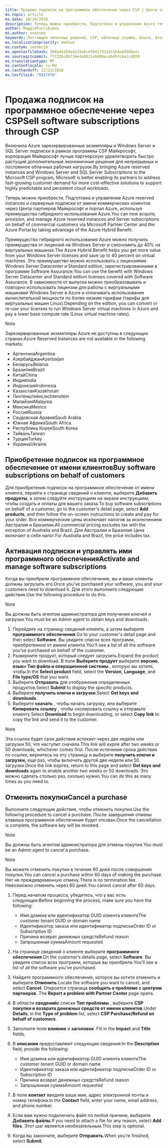 ```yaml
---
title: Продажа подписок на программное обеспечение через CSP | Центр партнеров
ms.topic: article
ms.date: 10/29/2018
description: Теперь можно приобрести, Подготовка и управление Azure reserved instances и серверные подписки от имени коммерческих клиентов через Центр партнеров Майкрософт и портал Azure, используя преимущества гибридного использования Azure.
author: MaggiePucciEvans
ms.author: evansma
keywords: Поставщик облачных решений, CSP, облачные службы, Azure, Azure RI, Windows Server, SQL Server, подписок на программное обеспечение
ms.localizationpriority: medium
ms.custom: seodec18
ms.openlocfilehash: 508a442b9a4e33e0ce5941733141164add306a1c
ms.sourcegitcommit: 777225c8bf16e4a8811a9d88aceb45fcba1cd959
ms.translationtype: MT
ms.contentlocale: ru-RU
ms.lasthandoff: 12/11/2018
ms.locfileid: "8917476"
---
```

# <a name="sell-software-subscriptions-through-csp"></a><span data-ttu-id="8d6a2-104">Продажа подписок на программное обеспечение через CSP</span><span class="sxs-lookup"><span data-stu-id="8d6a2-104">Sell software subscriptions through CSP</span></span>

<span data-ttu-id="8d6a2-105">Включила Azure зарезервированные экземпляры и Windows Server и SQL Server подписки в рамках программы CSP Майкрософт, корпорация Майкрософт лучше партнерскую удовлетворить быстро растущий дополнительные экономичные решения для непрерывных и постоянное облачных рабочих нагрузок.</span><span class="sxs-lookup"><span data-stu-id="8d6a2-105">By bringing Azure reserved instances and Windows Server and SQL Server Subscriptions to the Microsoft CSP program, Microsoft is better enabling its partners to address fast-growing customer demand for more cost-effective solutions to support highly predictable and persistent cloud workloads.</span></span> 

<span data-ttu-id="8d6a2-106">Теперь можно приобрести, Подготовка и управление Azure reserved instances и серверные подписки от имени коммерческих клиентов через Центр партнеров Майкрософт и портал Azure, используя преимущества гибридного использования Azure.</span><span class="sxs-lookup"><span data-stu-id="8d6a2-106">You can now acquire, provision, and manage Azure reserved instances and Server subscriptions on behalf of commercial customers via Microsoft Partner Center and the Azure Portal by taking advantage of the Azure Hybrid Benefit.</span></span> 

<span data-ttu-id="8d6a2-107">Преимущество гибридного использования Azure можно получить преимущества от лицензий на Windows Server и сэкономить до 40% на виртуальных машинах.</span><span class="sxs-lookup"><span data-stu-id="8d6a2-107">The Azure Hybrid Benefit helps you get more value from your Windows Server licenses and save up to 40 percent on virtual machines.</span></span> <span data-ttu-id="8d6a2-108">Это преимущество можно использовать с лицензиями Windows Server Datacenter и Standard edition, зарегистрированными в программе Software Assurance.</span><span class="sxs-lookup"><span data-stu-id="8d6a2-108">You can use the benefit with Windows Server Datacenter and Standard edition licenses covered with Software Assurance.</span></span> <span data-ttu-id="8d6a2-109">В зависимости от выпуска можно преобразовывать и повторно использовать лицензии для работы с виртуальными машинами Windows Server в Azure и оплачивать использование вычислительной мощности по более низким тарифам (тарифы для виртуальных машин Linux).</span><span class="sxs-lookup"><span data-stu-id="8d6a2-109">Depending on the edition, you can convert or re-use your licenses to run Windows Server virtual machines in Azure and pay a lower base compute rate (Linux virtual machine rates).</span></span>

> [!NOTE]  
> <span data-ttu-id="8d6a2-110">Зарезервированные экземпляры Azure не доступны в следующих странах:</span><span class="sxs-lookup"><span data-stu-id="8d6a2-110">Azure Reserved Instances are not available in the following markets:</span></span>  
> * <span data-ttu-id="8d6a2-111">Аргентина</span><span class="sxs-lookup"><span data-stu-id="8d6a2-111">Argentina</span></span>
> * <span data-ttu-id="8d6a2-112">Азербайджан</span><span class="sxs-lookup"><span data-stu-id="8d6a2-112">Azerbaijan</span></span>
> * <span data-ttu-id="8d6a2-113">Беларусь</span><span class="sxs-lookup"><span data-stu-id="8d6a2-113">Belarus</span></span>
> * <span data-ttu-id="8d6a2-114">Бразилия</span><span class="sxs-lookup"><span data-stu-id="8d6a2-114">Brazil</span></span>
> * <span data-ttu-id="8d6a2-115">Китай</span><span class="sxs-lookup"><span data-stu-id="8d6a2-115">China</span></span>
> * <span data-ttu-id="8d6a2-116">Индия</span><span class="sxs-lookup"><span data-stu-id="8d6a2-116">India</span></span>
> * <span data-ttu-id="8d6a2-117">Индонезия</span><span class="sxs-lookup"><span data-stu-id="8d6a2-117">Indonesia</span></span>
> * <span data-ttu-id="8d6a2-118">Казахстан</span><span class="sxs-lookup"><span data-stu-id="8d6a2-118">Kazakhstan</span></span>
> * <span data-ttu-id="8d6a2-119">Лихтенштейн</span><span class="sxs-lookup"><span data-stu-id="8d6a2-119">Liechtenstein</span></span>
> * <span data-ttu-id="8d6a2-120">Малайзия</span><span class="sxs-lookup"><span data-stu-id="8d6a2-120">Malaysia</span></span>
> * <span data-ttu-id="8d6a2-121">Мексика</span><span class="sxs-lookup"><span data-stu-id="8d6a2-121">Mexico</span></span>
> * <span data-ttu-id="8d6a2-122">Россия</span><span class="sxs-lookup"><span data-stu-id="8d6a2-122">Russia</span></span>
> * <span data-ttu-id="8d6a2-123">Саудовская Аравия</span><span class="sxs-lookup"><span data-stu-id="8d6a2-123">Saudi Arabia</span></span>
> * <span data-ttu-id="8d6a2-124">Южная Африка</span><span class="sxs-lookup"><span data-stu-id="8d6a2-124">South Africa</span></span>
> * <span data-ttu-id="8d6a2-125">Республика Корея</span><span class="sxs-lookup"><span data-stu-id="8d6a2-125">South Korea</span></span>
> * <span data-ttu-id="8d6a2-126">Тайвань</span><span class="sxs-lookup"><span data-stu-id="8d6a2-126">Taiwan</span></span>
> * <span data-ttu-id="8d6a2-127">Турция</span><span class="sxs-lookup"><span data-stu-id="8d6a2-127">Turkey</span></span>
> * <span data-ttu-id="8d6a2-128">Украина</span><span class="sxs-lookup"><span data-stu-id="8d6a2-128">Ukraine</span></span>

## <a name="buy-software-subscriptions-on-behalf-of-customers"></a><span data-ttu-id="8d6a2-129">Приобретение подписок на программное обеспечение от имени клиентов</span><span class="sxs-lookup"><span data-stu-id="8d6a2-129">Buy software subscriptions on behalf of customers</span></span>

<span data-ttu-id="8d6a2-130">Для приобретения подписок на программное обеспечение от имени клиента, перейти к странице сведений о клиенте, выберите **Добавить продукты**, а затем следуйте инструкциям на экране инструкциям, чтобы создать и оплаты для вашего заказа.</span><span class="sxs-lookup"><span data-stu-id="8d6a2-130">To buy software subscriptions on behalf of a customer, go to the customer's detail page, select **Add products**, and then follow the on-screen instructions to create and pay for your order.</span></span> <span data-ttu-id="8d6a2-131">Все коммерческие цены исключает налогов за исключением Австралия и Бразилии.</span><span class="sxs-lookup"><span data-stu-id="8d6a2-131">All commercial pricing excludes tax with the exception of Australia and Brazil.</span></span> <span data-ttu-id="8d6a2-132">Для Австралии и Бразилия Цена включает в себя налог.</span><span class="sxs-lookup"><span data-stu-id="8d6a2-132">For Australia and Brazil, the price includes tax.</span></span>


## <a name="activate-and-manage-software-subscriptions"></a><span data-ttu-id="8d6a2-133">Активация подписки и управлять ими программного обеспечения</span><span class="sxs-lookup"><span data-stu-id="8d6a2-133">Activate and manage software subscriptions</span></span>

<span data-ttu-id="8d6a2-134">Когда вы приобрели программное обеспечение, вы и ваши клиенты должны загрузить его.</span><span class="sxs-lookup"><span data-stu-id="8d6a2-134">Once you’ve purchased your software, you and your customers need to download it.</span></span> <span data-ttu-id="8d6a2-135">Для этого выполните следующие действия.</span><span class="sxs-lookup"><span data-stu-id="8d6a2-135">Use the following procedure to do this.</span></span> 

>[!NOTE]
><span data-ttu-id="8d6a2-136">Вы должны быть агентом администратора для получения ключей и загрузки.</span><span class="sxs-lookup"><span data-stu-id="8d6a2-136">You must be an Admin agent to obtain keys and downloads.</span></span> 

1. <span data-ttu-id="8d6a2-137">Перейдите на страницу сведений клиента, а затем выберите **программного обеспечения**.</span><span class="sxs-lookup"><span data-stu-id="8d6a2-137">Go to your customer's detail page and then select **Software**.</span></span> <span data-ttu-id="8d6a2-138">Вы увидите список всех программ, приобретенное от имени клиента.</span><span class="sxs-lookup"><span data-stu-id="8d6a2-138">You’ll see a list of all the software you’ve purchased on behalf of the customer.</span></span> 
2.  <span data-ttu-id="8d6a2-139">Разверните продукт, который следует загрузить.</span><span class="sxs-lookup"><span data-stu-id="8d6a2-139">Expand the product you want to download.</span></span> <span data-ttu-id="8d6a2-140">В поле **Выберите продукт** выберите **версию**, **язык**и **Тип файла и операционной системы** , которую вы хотите, чтобы.</span><span class="sxs-lookup"><span data-stu-id="8d6a2-140">In the **Select product** field, select the **Version**, **Language**, and **File type/OS** that you want.</span></span> 
3.  <span data-ttu-id="8d6a2-141">Выберите **Отправить** для отображения определенных продуктов.</span><span class="sxs-lookup"><span data-stu-id="8d6a2-141">Select **Submit** to display the specific products.</span></span> 
4.  <span data-ttu-id="8d6a2-142">Выберите **получить ключи и загрузки**.</span><span class="sxs-lookup"><span data-stu-id="8d6a2-142">Select **Get keys and downloads**.</span></span> 
5.  <span data-ttu-id="8d6a2-143">Выберите **скачать** , чтобы начать загрузку, или выберите **Копировать ссылку** , чтобы скопировать ссылку и отправьте клиенту.</span><span class="sxs-lookup"><span data-stu-id="8d6a2-143">Select **Download** to begin downloading, or select **Copy link** to copy the link and send it to the customer.</span></span> 

>[!NOTE]
><span data-ttu-id="8d6a2-144">Эта ссылка будет срок действия истекает через две недели или загрузки 50, что наступит сначала.</span><span class="sxs-lookup"><span data-stu-id="8d6a2-144">This link will expire after two weeks or 50 downloads, whichever comes first.</span></span> <span data-ttu-id="8d6a2-145">После истечения срока действия по ссылке, вернитесь на эту страницу и выберите **получить ключи и загрузки,** еще раз, чтобы включить другой две недели или 50 загрузки.</span><span class="sxs-lookup"><span data-stu-id="8d6a2-145">Once the link expires, return to this page and select **Get keys and downloads** again to enable another two weeks or 50 downloads.</span></span> <span data-ttu-id="8d6a2-146">Это можно сделать столько раз, сколько нужно.</span><span class="sxs-lookup"><span data-stu-id="8d6a2-146">You can do this as many times as you need to.</span></span> 


## <a name="cancel-a-purchase"></a><span data-ttu-id="8d6a2-147">Отменить покупки</span><span class="sxs-lookup"><span data-stu-id="8d6a2-147">Cancel a purchase</span></span>
<span data-ttu-id="8d6a2-148">Выполните следующие действия, чтобы отменить покупки.</span><span class="sxs-lookup"><span data-stu-id="8d6a2-148">Use the following procedure to cancel a purchase.</span></span> <span data-ttu-id="8d6a2-149">После завершения отмены клавиша программное обеспечение будет отозван.</span><span class="sxs-lookup"><span data-stu-id="8d6a2-149">Once the cancellation is complete, the software key will be revoked.</span></span> 

>[!NOTE]
><span data-ttu-id="8d6a2-150">Вы должны быть агентом администратора для отмены покупки.</span><span class="sxs-lookup"><span data-stu-id="8d6a2-150">You must be an Admin agent to cancel a purchase.</span></span> 

>[!NOTE]
><span data-ttu-id="8d6a2-151">Вы можете отменить покупки в течение 60 дней после совершения покупки.</span><span class="sxs-lookup"><span data-stu-id="8d6a2-151">You can cancel a purchase within 60 days of making the purchase.</span></span> <span data-ttu-id="8d6a2-152">Нет не преждевременную отмену.</span><span class="sxs-lookup"><span data-stu-id="8d6a2-152">There is no termination fee.</span></span> <span data-ttu-id="8d6a2-153">Невозможно отменить через 60 дней.</span><span class="sxs-lookup"><span data-stu-id="8d6a2-153">You cannot cancel after 60 days.</span></span> 

1.  <span data-ttu-id="8d6a2-154">Перед началом процесса, убедитесь, что у вас есть следующее:</span><span class="sxs-lookup"><span data-stu-id="8d6a2-154">Before beginning the process, make sure you have the following:</span></span> 
    -   <span data-ttu-id="8d6a2-155">Имя домена или идентификатор GUID клиента клиента</span><span class="sxs-lookup"><span data-stu-id="8d6a2-155">The customer tenant GUID or domain name</span></span>
    -   <span data-ttu-id="8d6a2-156">Идентификатор заказа или идентификатор подписки</span><span class="sxs-lookup"><span data-stu-id="8d6a2-156">Order ID or Subscription ID</span></span>
    -   <span data-ttu-id="8d6a2-157">Причина возврат денежных средств</span><span class="sxs-lookup"><span data-stu-id="8d6a2-157">Refund reason</span></span>
    -   <span data-ttu-id="8d6a2-158">Запрошенная сумма</span><span class="sxs-lookup"><span data-stu-id="8d6a2-158">Amount requested</span></span>

2.  <span data-ttu-id="8d6a2-159">На странице сведений о клиенте выберите **программного обеспечения**.</span><span class="sxs-lookup"><span data-stu-id="8d6a2-159">On the customer’s details page, select **Software**.</span></span> <span data-ttu-id="8d6a2-160">Вы увидите список всех программ, которые вы приобрели.</span><span class="sxs-lookup"><span data-stu-id="8d6a2-160">You’ll see a list of all the software you’ve purchased.</span></span> 

3.  <span data-ttu-id="8d6a2-161">Найдите программного обеспечения, которое вы хотите отменить и выберите **Отменить**.</span><span class="sxs-lookup"><span data-stu-id="8d6a2-161">Locate the software you want to cancel, and select **Cancel**.</span></span> <span data-ttu-id="8d6a2-162">Откроется страница **сообщить о проблеме с центром партнеров** .</span><span class="sxs-lookup"><span data-stu-id="8d6a2-162">The **Report a problem with Partner Center** page opens.</span></span> 

4.  <span data-ttu-id="8d6a2-163">В области **сведений**в списке **Тип проблемы** , выберите **CSP покупки и возврата денежных средств от имени клиентов**.</span><span class="sxs-lookup"><span data-stu-id="8d6a2-163">Under **Details**, in the **Type of problem** list, select **CSP Purchase/Refund on behalf of customers**.</span></span>

5.  <span data-ttu-id="8d6a2-164">Заполните поля **влияние** и **заголовок** .</span><span class="sxs-lookup"><span data-stu-id="8d6a2-164">Fill in the **Impact** and **Title** fields.</span></span> 

6.  <span data-ttu-id="8d6a2-165">В **описании** предоставляют следующие сведения:</span><span class="sxs-lookup"><span data-stu-id="8d6a2-165">In the **Description** field, provide the following:</span></span> 
    -   <span data-ttu-id="8d6a2-166">Имя домена или идентификатор GUID клиента клиента</span><span class="sxs-lookup"><span data-stu-id="8d6a2-166">The customer tenant GUID or domain name</span></span>
    -   <span data-ttu-id="8d6a2-167">Идентификатор заказа или идентификатор подписки</span><span class="sxs-lookup"><span data-stu-id="8d6a2-167">Order ID or Subscription ID</span></span>
    -   <span data-ttu-id="8d6a2-168">Причина возврат денежных средств</span><span class="sxs-lookup"><span data-stu-id="8d6a2-168">Refund reason</span></span>
    -   <span data-ttu-id="8d6a2-169">Запрошенная сумма</span><span class="sxs-lookup"><span data-stu-id="8d6a2-169">Amount requested</span></span>

7.  <span data-ttu-id="8d6a2-170">В поле **контакт** введите ваше имя, адрес электронной почты и номер телефона.</span><span class="sxs-lookup"><span data-stu-id="8d6a2-170">In the **Contact** field, enter your name, email address, and phone number.</span></span> 

8.  <span data-ttu-id="8d6a2-171">Если вам нужно подключить файл по любой причине, выберите **Добавить файлы**.</span><span class="sxs-lookup"><span data-stu-id="8d6a2-171">If you need to attach a file for any reason, select **Add files**.</span></span> <span data-ttu-id="8d6a2-172">Этот шаг является необязательным.</span><span class="sxs-lookup"><span data-stu-id="8d6a2-172">This step is optional.</span></span> 

9.  <span data-ttu-id="8d6a2-173">Когда вы закончите, выберите **Отправить**.</span><span class="sxs-lookup"><span data-stu-id="8d6a2-173">When you’re finished, select **Submit**.</span></span>
